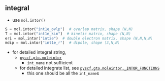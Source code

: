 


## integral

- use `mol.intor()`

```Python
S = mol.intor("int1e_ovlp")  # overlap matrix, shape (N,N)
T = mol.intor("int1e_kin")  # kinetic matrix, shape (N,N)
eri = mol.intor("int2e")  # double electron matrix, shape (N,N,N,N)
mdip = mol.intor("int1e_r")  # dipole, shape (3,N,N)
```

- for detailed integral string,
	- [`pyscf.gto.moleintor`](https://pyscf.org/pyscf_api_docs/pyscf.gto.html#module-pyscf.gto.moleintor)
		- `int_name` not sufficient
	- for detailed integrate list, see [`pyscf.gto.moleintor._INTOR_FUNCTIONS`](https://github.com/pyscf/pyscf/blob/master/pyscf/gto/moleintor.py#L263)
		- this one should be all the `int_name`s

